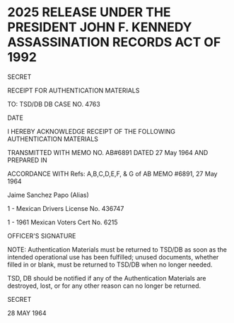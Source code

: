 # 2025 RELEASE UNDER THE PRESIDENT JOHN F. KENNEDY ASSASSINATION RECORDS ACT OF 1992

SECRET

RECEIPT FOR AUTHENTICATION MATERIALS

TO: TSD/DB DB CASE NO. 4763

DATE

I HEREBY ACKNOWLEDGE RECEIPT OF THE FOLLOWING AUTHENTICATION MATERIALS

TRANSMITTED WITH MEMO NO. AB#6891 DATED 27 May 1964 AND PREPARED IN

ACCORDANCE WITH Refs: A,B,C,D,E,F, & G of AB MEMO #6891, 27 May 1964

Jaime Sanchez Papo (Alias)

1 - Mexican Drivers License No. 436747

1 - 1961 Mexican Voters Cert No. 6215

OFFICER'S SIGNATURE

NOTE: Authentication Materials must be returned to TSD/DB as soon as the intended operational use has been fulfilled; unused documents, whether filled in or blank, must be returned to TSD/DB when no longer needed.

TSD, DB should be notified if any of the Authentication Materials are destroyed, lost, or for any other reason can no longer be returned.

SECRET

28 MAY 1964

